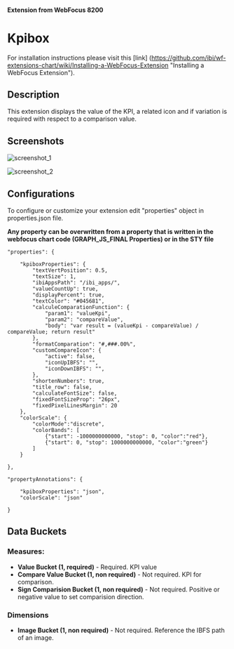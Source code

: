 
#### Extension from WebFocus 8200

# Kpibox

For installation instructions please visit this [link] (https://github.com/ibi/wf-extensions-chart/wiki/Installing-a-WebFocus-Extension "Installing a WebFocus Extension").

## Description

This extension displays the value of the KPI, a related icon and if variation is required with respect to a comparison value.

## Screenshots

![screenshot_1](https://github.com/ibi/wf-extensions-chart/blob/master/com.ibi.kpibox/screenshots/1.png)

![screenshot_2](https://github.com/ibi/wf-extensions-chart/blob/master/com.ibi.kpibox/screenshots/2.png)

## Configurations

To configure or customize your extension edit "properties" object in properties.json file.

**Any property can be overwritten from a property that is written in the webfocus chart code (GRAPH_JS_FINAL Properties) or in the STY file**
	
	"properties": {
	
		"kpiboxProperties": {
			"textVertPosition": 0.5, 
			"textSize": 1,   
			"ibiAppsPath": "/ibi_apps/",
			"valueCountUp": true, 
			"displayPercent": true,
			"textColor": "#045681", 			
			"calculeComparationFunction": {
				"param1": "valueKpi", 
				"param2": "compareValue", 
				"body": "var result = (valueKpi - compareValue) / compareValue; return result"
			},	
			"formatComparation": "#,###.00%",
			"customCompareIcon": {
				"active": false,	
				"iconUpIBFS": "",
				"iconDownIBFS": "",
			},
			"shortenNumbers": true, 
			"title_row": false,
			"calculateFontSize": false, 
			"fixedFontSizeProp": "26px",
			"fixedPixelLinesMargin": 20
		},
		"colorScale": {
			"colorMode":"discrete",
			"colorBands": [
				{"start": -1000000000000, "stop": 0, "color":"red"},
				{"start": 0, "stop": 1000000000000, "color":"green"}
			]
		}
		
	},
	 
	"propertyAnnotations": {
	
		"kpiboxProperties": "json",		
		"colorScale": "json"
		
	}


## Data Buckets

### Measures:
* **Value Bucket (1, required)** - Required. KPI value
* **Compare Value Bucket (1, non required)** - Not required. KPI for comparison.
* **Sign Comparision Bucket (1, non required)** - Not required. Positive or negative value to set comparision direction.

### Dimensions
* **Image Bucket (1, non required)** - Not required. Reference the IBFS path of an image.
